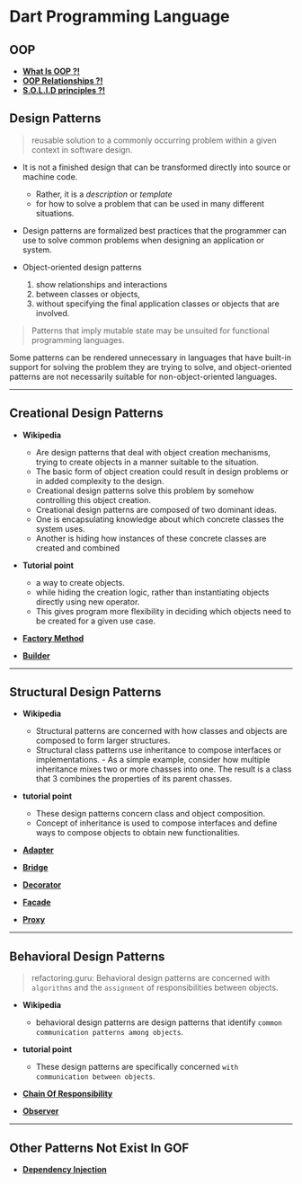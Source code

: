 # Dart Programming Language

## OOP

- <strong><a href="1_oop/" target="_blank">What Is OOP ?!</a></strong>
- <strong><a href="2_oop_relationships/" target="_blank">OOP Relationships ?!</a></strong>
- <strong><a href="3_solid_principles/" target="_blank">S.O.L.I.D principles ?!</a></strong>

## **Design Patterns**

> reusable solution to a commonly occurring problem within a given context in software design.

- It is not a finished design that can be transformed directly into source or machine code.

  - Rather, it is a _description_ or _template_
  - for how to solve a problem that can be used in many different situations.

- Design patterns are formalized best practices that the programmer can use to solve common problems when designing an application or system.

- Object-oriented design patterns
  1. show relationships and interactions
  1. between classes or objects,
  1. without specifying the final application classes or objects that are involved.

> Patterns that imply mutable state may be unsuited for functional programming languages.

Some patterns can be rendered unnecessary in languages that have built-in support for solving the problem they are trying to solve, and object-oriented patterns are not necessarily suitable for non-object-oriented languages.

---

## **Creational Design Patterns**

- **Wikipedia**

  - Are design patterns that deal with object creation mechanisms, trying to create objects in a manner suitable to the situation.
  - The basic form of object creation could result in design problems or in added complexity to the design.
  - Creational design patterns solve this problem by somehow controlling this object creation.
  - Creational design patterns are composed of two dominant ideas.
  - One is encapsulating knowledge about which concrete classes the system uses.
  - Another is hiding how instances of these concrete classes are created and combined

- **Tutorial point**

  - a way to create objects.
  - while hiding the creation logic, rather than instantiating objects directly using new operator.
  - This gives program more flexibility in deciding which objects need to be created for a given use case.

- <strong><a href="creational_design_pattern/factory_method" target="_blank">Factory Method</a></strong>
- <strong><a href="creational_design_pattern/builder" target="_blank">Builder </a></strong>

---

## **Structural Design Patterns**

- **Wikipedia**

  - Structural patterns are concerned with how classes and objects are composed to form larger structures.
  - Structural class patterns use inheritance to compose
  interfaces or implementations. - As a simple example, consider how multiple
  inheritance mixes two or more chasses into one. The result is a class that 3 combines the properties of its parent chasses.
  <!-- - This pattern is particularly useful for making iridependently developed class libraries work together.
      - Another example is the class form of the Adapter pattern. In general, an adapter makes |one interface (the adaptee's) conform to another, thereby providing a uniform abstraction of different interfaces.A class adapter accomplishes this by 1 inheriting privately from an adaptee class. The adapter then expresses its | interface in terms of the adaptee’s. | -->

- **tutorial point**

  - These design patterns concern class and object composition.
  - Concept of inheritance is used to compose interfaces and define ways to compose objects to obtain new functionalities.

- <strong><a href="structural_design_pattern/Adapter/" target="_blank">Adapter</a></strong>

- <strong><a href="structural_design_pattern/bridge/" target="_blank">Bridge</a></strong>

- <strong><a href="structural_design_pattern/decorator/" target="_blank">Decorator</a></strong>

- <strong><a href="structural_design_pattern/facade/" target="_blank">Facade</a></strong>
- <strong><a href="structural_design_pattern/proxy/" target="_blank">Proxy</a></strong>

---

## **Behavioral Design Patterns**

> refactoring.guru: Behavioral design patterns are concerned with `algorithms` and the `assignment` of responsibilities between objects.

- **Wikipedia**

  - behavioral design patterns are design patterns that identify `common communication patterns among objects`.

- **tutorial point**

  - These design patterns are specifically concerned `with communication between objects`.

- <strong><a href="behavioral_design_patterns/chain_of_responsibility/" target="_blank">Chain Of Responsibility</a></strong>
- <strong><a href="behavioral_design_patterns/observer/" target="_blank">Observer</a></strong>

---

## **Other Patterns Not Exist In GOF**

- <strong><a href="more_important_patterns/dependency_injection/" target="_blank">Dependency Injection</a></strong>
